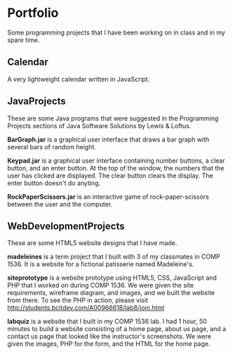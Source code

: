 # Portfolio
Some programming projects that I have been working on in class and in
my spare time.

## Calendar
A very lightweight calendar written in JavaScript.

## JavaProjects
These are some Java programs that were suggested in the Programming 
Projects sections of Java Software Solutions by Lewis & Loftus.

**BarGraph.jar** is a graphical user interface that draws a bar graph
with several bars of random height.

**Keypad.jar** is a graphical user interface containing number buttons, a 
clear button, and an enter button. At the top of the window, the 
numbers that the user has clicked are displayed. The clear button 
clears the display. The enter button doesn't do anyting.

**RockPaperScissors.jar** is an interactive game of rock-paper-scissors
between the user and the computer.

## WebDevelopmentProjects
These are some HTML5 website designs that I have made.

**madeleines** is a term project that I built with 3 of my classmates in
COMP 1536. It is a website for a fictional patisserie named Madeleine's.

**siteprototype** is a website prototype using HTML5, CSS, JavaScript and
PHP that I worked on during COMP 1536. We were given the site 
requirements, wireframe diagram, and images, and we built the website
from there. To see the PHP in action, please
visit http://students.bcitdev.com/A00966618/lab8/join.html

**labquiz** is a website that I built in my COMP 1536 lab. I had 1 hour,
50 minutes to build a website consisting of a home page, about us page,
and a contact us page that looked like the instructor's screenshots. We
were given the images, PHP for the form, and the HTML for the home page.